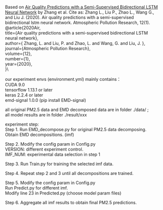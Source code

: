 Based on [Air Quality Predictions with a Semi-Supervised Bidirectional LSTM Neural Network](https://www.doi.org/10.1016/j.apr.2020.09.003) by Zhang et al.
Cite as: Zhang L., Liu P., Zhao L., Wang G., and Liu J. (2020). Air quality predictions with a semi-supervised bidirectional lstm neural network. Atmospheric Pollution Research, 12(1).\
@article{2020Air,\
  title={Air quality predictions with a semi-supervised bidirectional LSTM neural network},\
  author={ Zhang, L.  and  Liu, P.  and  Zhao, L.  and  Wang, G.  and  Liu, J. },\
  journal={Atmospheric Pollution Research},\
  volume={12},\
  number={1},\
  year={2020},\
}\

our experiment envs (environment.yml) mainly contains：\
CUDA 9.0 \
tensorflow 1.13.1 or later\
keras 2.2.4 or later\
emd-signal 1.0.0 (pip install EMD-signal)

all original PM2.5 data and EMD decomposed data are in folder ./data/ ;\
all model results are in folder ./result/xxx

experiment step:\
Step 1. Run EMD_decompose.py for original PM2.5 data decomposing.\
   Obtain EMD decompositions. (imf)
   
Step 2. Modify the config param in Config.py\
   VERSION: different experiment control.\
   IMF_NUM: experimental data selection in step 1
   
Step 3. Run Train.py for training the selected imf data.

Step 4. Repeat step 2 and 3 until all decompositions are trained.

Step 5. Modify the config param in Config.py\
    Run Predict.py for different imf.\
    Modify line 23 in Predicted.py (choose model param files) 
    
Step 6. Aggregate all imf results to obtain final PM2.5 predictions.
